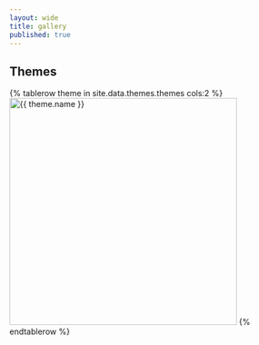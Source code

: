 ```yaml
---
layout: wide
title: gallery
published: true
---
```

## Themes

{% tablerow theme in site.data.themes.themes cols:2 %}
    <a href="themes/{{ theme.name }}"><img src="themes/{{ theme.name }}/sequence-ex.svg" width="400" height="400" title="{{ theme.name }}" alt="{{ theme.name }}"></a>
{% endtablerow %}
